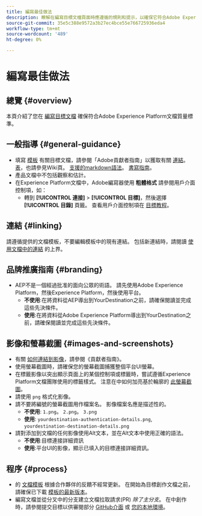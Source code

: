 ```yaml
---
title: 編寫最佳做法
description: 瞭解在編寫目標文檔頁面時應遵循的規則和提示，以確保它符合Adobe Experience Platform文檔質量標準。
source-git-commit: 35e5c388e9572a3b27ec4bce55e766725936eda4
workflow-type: tm+mt
source-wordcount: '489'
ht-degree: 0%

---
```


# 編寫最佳做法

## 總覽 {#overview}

本頁介紹了您在 [編寫目標文檔](./documentation-instructions.md) 確保符合Adobe Experience Platform文檔質量標準。

## 一般指導 {#general-guidance}

* 填寫 [模板](./self-service-template.md) 有關目標文檔，請參閱「Adobe貢獻者指南」以獲取有關 [連結](https://experienceleague.adobe.com/docs/contributor/contributor-guide/writing-essentials/linking.html?lang=en)。 [表](https://experienceleague.adobe.com/docs/contributor/contributor-guide/writing-essentials/markdown.html?lang=en#tables)，也請參見Wiki頁。 [支援的markdown語法](https://experienceleague.adobe.com/docs/contributor/contributor-guide/writing-essentials/markdown.html?lang=en)。 [書寫指南](https://experienceleague.adobe.com/docs/contributor/contributor-guide/writing-essentials/general-writing-guidance.html?lang=en)。
* 產品文檔中不包括觀察和估計。
* 在Experience Platform文檔中，Adobe編寫器使用 **粗體格式** 請參閱用戶介面控制項，如：
   * 轉到 **[!UICONTROL 連接]** > **[!UICONTROL 目標]**，然後選擇 **[!UICONTROL 目錄]** 頁籤。 查看用戶介面控制項在 [目標教程](https://experienceleague.adobe.com/docs/experience-platform/destinations/ui/activate/activate-batch-profile-destinations.html?lang=en#select-destination)。

## 連結 {#linking}

請遵循提供的文檔模板，不要編輯模板中的現有連結。 包括新連結時，請閱讀 [使用文檔中的連結](https://experienceleague.adobe.com/docs/contributor/contributor-guide/writing-essentials/linking.html?lang=en) 的上界。

## 品牌推廣指南 {#branding}

* AEP不是一個經過批准的面向公眾的術語。 請先使用Adobe Experience Platform，然後Experience Platform，然後使用平台。
   * **不使用**:在將資料從AEP導出到YourDestination之前，請確保閱讀並完成這些先決條件。
   * **使用**:在將資料從Adobe Experience Platform導出到YourDestination之前，請確保閱讀並完成這些先決條件。

## 影像和螢幕截圖 {#images-and-screenshots}

* 有關 [如何連結到影像](https://experienceleague.adobe.com/docs/contributor/contributor-guide/writing-essentials/markdown.html?lang=en#images)，請參閱《貢獻者指南》。
* 使用螢幕截圖時，請確保您的螢幕截圖捕獲整個平台UI螢幕。
* 在標籤影像以突出顯示頁面上的某個控制項或標籤時，嘗試遵循Experience Platform文檔團隊使用的標籤樣式。 注意在中如何加亮基於輪廓的 [此螢幕截圖](/help/destinations/catalog/cloud-storage/amazon-s3.md#export-type-frequency)。
* 請使用 `png` 格式化影像。
* 請不要將編號的螢幕截圖用作檔案名。 影像檔案名應是描述性的。
   * **不使用**: `1.png`。 `2.png`。 `3.png`
   * **使用**: `yourdestination-authentication-details.png`, `yourdestination-destination-details.png`
* 請對添加到文檔的任何影像使用Alt文本，並在Alt文本中使用正確的語法。
   * **不使用**:目標連接詳細資訊
   * **使用**:平台UI的影像，顯示已填入的目標連接詳細資訊。

## 程序 {#process}

* 的 [文檔模板](./self-service-template.md) 根據合作夥伴的反饋不經常更新。 在開始為目標創作文檔之前，請確保已下載 [模板的最新版本](/help/destinations/destination-sdk/docs-framework/assets/yourdestination-template.zip)。
* 編寫文檔並從分叉中的分支建立文檔拉取請求(PR) *除了主分支*。 在中創作時，請參閱提交目標以供審閱部分 [GitHub介面](./use-github-interface-to-create-documentation.md#submit-review) 或 [您的本地環境](./work-in-local-environment.md#submit-review)。